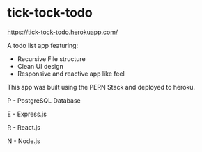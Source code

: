 # tick-tock-todo

https://tick-tock-todo.herokuapp.com/

A todo list app featuring:

* Recursive File structure
* Clean UI design
* Responsive and reactive app like feel

This app was built using the PERN Stack and deployed to heroku.

P - PostgreSQL Database

E - Express.js

R - React.js

N - Node.js
